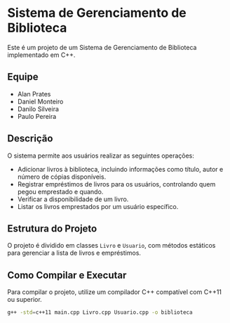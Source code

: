 # Sistema de Gerenciamento de Biblioteca

Este é um projeto de um Sistema de Gerenciamento de Biblioteca implementado em C++.

## Equipe

- Alan Prates
- Daniel Monteiro
- Danilo Silveira
- Paulo Pereira

## Descrição

O sistema permite aos usuários realizar as seguintes operações:

- Adicionar livros à biblioteca, incluindo informações como título, autor e número de cópias disponíveis.
- Registrar empréstimos de livros para os usuários, controlando quem pegou emprestado e quando.
- Verificar a disponibilidade de um livro.
- Listar os livros emprestados por um usuário específico.

## Estrutura do Projeto

O projeto é dividido em classes `Livro` e `Usuario`, com métodos estáticos para gerenciar a lista de livros e empréstimos.

## Como Compilar e Executar

Para compilar o projeto, utilize um compilador C++ compatível com C++11 ou superior.

```bash
g++ -std=c++11 main.cpp Livro.cpp Usuario.cpp -o biblioteca
